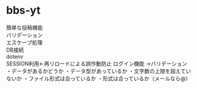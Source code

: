 # bbs-yt
簡単な投稿機能<br>
バリデーション<br>
エスケープ処理<br>
DB接続<br>
dotenv<br>
SESSION利用←再リロードによる誤作動防止
ログイン機能
→バリデーション
・データがあるかどうか
・データ型があっているか
・文字数の上限を超えていないか
・ファイル形式は合っているか
・形式は合っているか（メールなら@）
